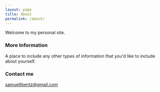 ```yaml
---
layout: page
title: About
permalink: /about/
---
```


Welcome to my personal site.

### More Information

A place to include any other types of information that you'd like to include about yourself.

### Contact me

[samueltbentz@gmail.com](mailto:samueltbentz@gmail.com)
